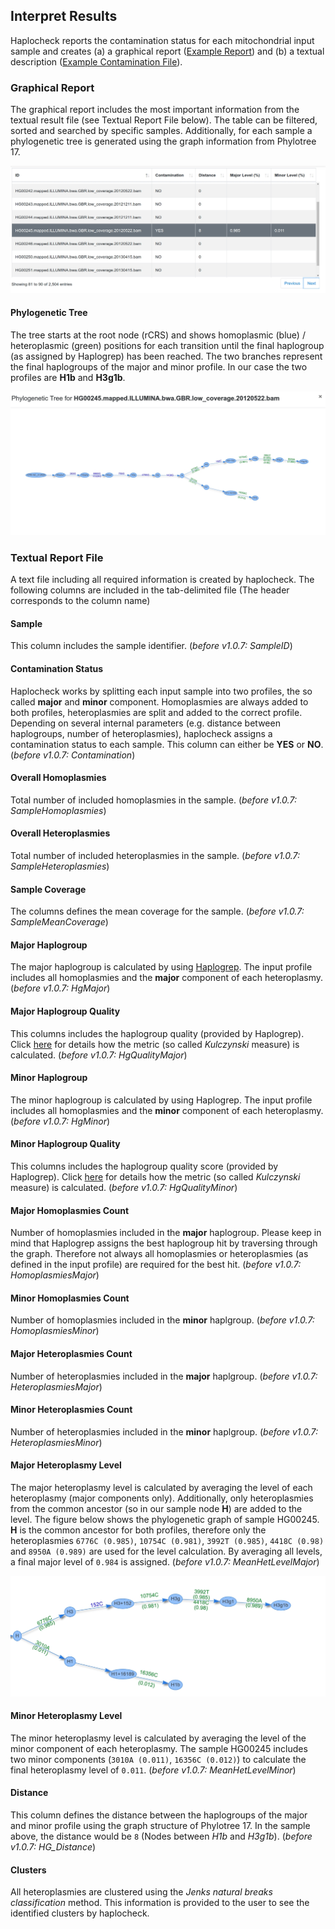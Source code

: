 
## Interpret Results

Haplocheck reports the contamination status for each mitochondrial input sample and creates (a) a graphical report ([Example Report](sample/report.html)) and (b) a textual description ([Example Contamination File](sample/contamination.txt)).

### Graphical Report

The graphical report includes the most important information from the textual result file (see Textual Report File below). The table can be filtered, sorted and searched by specific samples. Additionally, for each sample a phylogenetic tree is generated using the graph information from Phylotree 17.

![Result Report](img/report1.jpg)

#### Phylogenetic Tree
The tree starts at the root node (rCRS) and shows homoplasmic (blue) / heteroplasmic (green) positions for each transition until the final haplogroup (as assigned by Haplogrep) has been reached. The two branches represent the final haplogroups of the major and minor profile. In our case the two profiles are **H1b** and **H3g1b**.

![Phylogenetic Tree](img/report_tree.jpg)


### Textual Report File

A text file including all required information is created by haplocheck. The following columns are included in the tab-delimited file (The header corresponds to the column name)

#### Sample

This column includes the sample identifier. (*before v1.0.7: SampleID*)

#### Contamination Status
Haplocheck works by splitting each input sample into two profiles, the so called **major** and **minor** component. Homoplasmies are always added to both profiles, heteroplasmies are split and added to the correct profile. Depending on several internal parameters (e.g. distance between haplogroups, number of heteroplasmies), haplocheck assigns a contamination status to each sample. This column can either be **YES** or **NO**. (*before v1.0.7: Contamination*)

#### Overall Homoplasmies
Total number of included homoplasmies in the sample. (*before v1.0.7: SampleHomoplasmies*)

#### Overall Heteroplasmies
Total number of included heteroplasmies in the sample. (*before v1.0.7: SampleHeteroplasmies*)

#### Sample Coverage
The columns defines the mean coverage for the sample.  (*before v1.0.7: SampleMeanCoverage*)

#### Major Haplogroup
The major haplogroup is calculated by using [Haplogrep](http://haplogrep.uibk.ac.at/). The input profile includes all homoplasmies and the **major** component of each heteroplasmy.  (*before v1.0.7: HgMajor*)

#### Major Haplogroup Quality

This columns includes the haplogroup quality (provided by Haplogrep). Click [here](http://haplogrep.uibk.ac.at/blog/explaining-the-formula/) for details how the metric (so called *Kulczynski* measure) is calculated.  (*before v1.0.7: HgQualityMajor*)

#### Minor Haplogroup

The minor haplogroup is calculated by using Haplogrep. The input profile includes all homoplasmies and the **minor** component of each heteroplasmy.  (*before v1.0.7: HgMinor*)

#### Minor Haplogroup Quality  

This columns includes the haplogroup quality score (provided by Haplogrep). Click [here](http://haplogrep.uibk.ac.at/blog/explaining-the-formula/) for details how the metric (so called *Kulczynski* measure) is calculated. (*before v1.0.7: HgQualityMinor*)

#### Major Homoplasmies Count

Number of homoplasmies included in the **major** haplogroup. Please keep in mind that Haplogrep assigns the best haplogroup hit by traversing through the graph. Therefore not always all homoplasmies or heteroplasmies (as defined in the input profile) are required for the best hit.  (*before v1.0.7: HomoplasmiesMajor*)

#### Minor Homoplasmies Count

Number of homoplasmies included in the **minor** haplgroup.  (*before v1.0.7: HomoplasmiesMinor*)

#### Major Heteroplasmies Count

Number of heteroplasmies included in the **major** haplgroup.  (*before v1.0.7: HeteroplasmiesMajor*)

#### Minor Heteroplasmies Count

Number of heteroplasmies included in the **minor** haplgroup.  (*before v1.0.7: HeteroplasmiesMinor*)

#### Major Heteroplasmy Level

The major heteroplasmy level is calculated by averaging the level of each heteroplasmy (major components only). Additionally, only heteroplasmies from the common ancestor (so in our sample node **H**) are added to the level. The figure below shows the phylogenetic graph of sample HG00245. **H** is the common ancestor for both profiles, therefore only the heteroplasmies `6776C (0.985)`, `10754C (0.981)`, `3992T (0.985)`, `4418C (0.98)` and `8950A (0.989)` are used for the level calculation. By averaging all levels, a final major level of `0.984` is assigned. (*before v1.0.7: MeanHetLevelMajor*)

![Figure1](img/heteroplasmy_major.jpg)

#### Minor Heteroplasmy Level

The minor heteroplasmy level is calculated by averaging the level of the minor component of each heteroplasmy. The sample HG00245 includes two minor components (`3010A (0.011)`, `16356C (0.012)`) to calculate the final heteroplasmy level of `0.011`.  (*before v1.0.7: MeanHetLevelMinor*)

#### Distance

This column defines the distance between the haplogroups of the major and minor profile using the graph structure of Phylotree 17. In the sample above, the distance would be `8` (Nodes between *H1b* and *H3g1b*). (*before v1.0.7: HG_Distance*)

#### Clusters

All heteroplasmies are clustered using the *Jenks natural breaks classification* method. This information is provided to the user to see the identified clusters by haplocheck.
